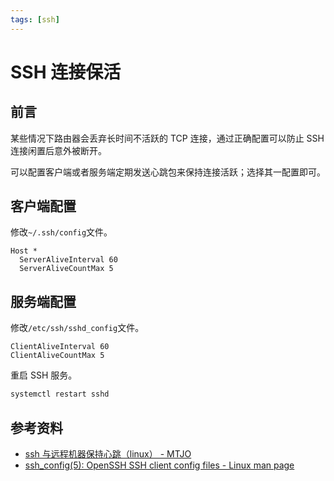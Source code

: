 ```yaml
---
tags: [ssh]
---
```


# SSH 连接保活

## 前言

某些情况下路由器会丢弃长时间不活跃的 TCP 连接，通过正确配置可以防止 SSH 连接闲置后意外被断开。

可以配置客户端或者服务端定期发送心跳包来保持连接活跃；选择其一配置即可。

## 客户端配置

修改`~/.ssh/config`文件。

```text
Host *
  ServerAliveInterval 60
  ServerAliveCountMax 5
```

## 服务端配置

修改`/etc/ssh/sshd_config`文件。

```text
ClientAliveInterval 60
ClientAliveCountMax 5
```

重启 SSH 服务。

```bash
systemctl restart sshd
```

## 参考资料

- [ssh 与远程机器保持心跳（linux） - MTJO](https://mtjo.net/blog/article/30.html)
- [ssh\_config(5): OpenSSH SSH client config files - Linux man page](https://linux.die.net/man/5/ssh_config)
